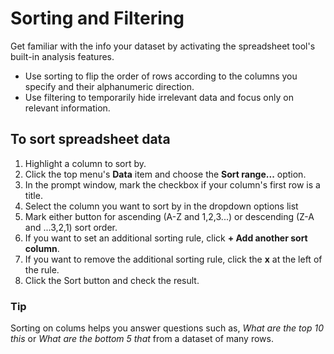 # Sorting and Filtering
Get familiar with the info your dataset by activating the spreadsheet tool's built-in analysis features.
- Use sorting to flip the order of rows according to the columns you specify and their alphanumeric direction.
- Use filtering to temporarily hide irrelevant data and focus only on relevant information.

## To sort spreadsheet data
1. Highlight a column to sort by.
2. Click the top menu's __Data__ item and choose the __Sort range...__ option.
3. In the prompt window, mark the checkbox if your column's first row is a title.
4. Select the column you want to sort by in the dropdown options list
5. Mark either button for ascending (A-Z and 1,2,3...) or descending (Z-A and ...3,2,1) sort order.
6. If you want to set an additional sorting rule, click __+ Add another sort column__.
7. If you want to remove the additional sorting rule, click the __x__ at the left of the rule.
8. Click the Sort button and check the result.

### Tip
Sorting on colums helps you answer questions such as, _What are the top 10 this_ or _What are the bottom 5 that_ from a dataset of many rows.

